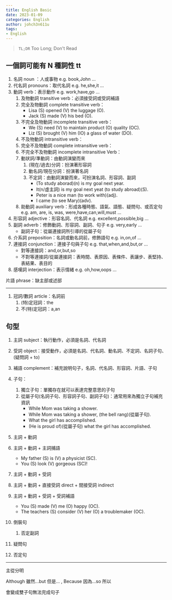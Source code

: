 ```yaml
---
title: English Basic
date: 2023-01-09
categories: English
author: johch3n611u
tags:
- English
---
```


> `TL;DR` Too Long; Don't Read

## 一個詞可能有 N 種詞性 tt

1. 名詞 noun ：人或事物 e.g. book,John ...
2. 代名詞 pronouns：取代名詞 e.g. he,she,it ...
3. 動詞 verb：表示動作 e.g. work,have,go ...
   1. 及物動詞 transitive verb：必須接受詞或受詞補語
   2. 完全及物動詞 complete transitive verb：
      * Lisa (S) opened (V) the luggage (O).
      * Jack (S) made (V) his bed (O).
   3. 不完全及物動詞 incomplete transitive verb：
      * We (S) need (V) to maintain product (O) quality (OC).
      * Liz (S) brought (V) him (IO) a glass of water (DO).
   2. 不及物動詞 intransitive verb：
   3. 完全不及物動詞 complete intransitive verb：
   4. 不完全不及物動詞 incomplete intransitive Verb：
   1. 動狀詞/準動詞：由動詞演變而來
      1. (現在/過去)分詞：扮演著形容詞
      3. 動名詞/現在分詞：扮演著名詞
      4. 不定詞：由動詞演變而來，可扮演名詞、形容詞、副詞
         * (To study aborad)(n) is my goal next year.
         * It(n/虛主詞) is my goal next yeat (to study abroad)(S).
         * Peter is a nice man (to work with)(adj).
         * I came (to see Mary)(adv).
   2. 助動詞 auxiliary verb：形成各種時態、語氣、語態、疑問句、或否定句 e.g. am, are, is, was, were,have,can,will,must ...
4. 形容詞 adjective：形容名詞、代名詞 e.g. excellent,possible,big ...
5. 副詞 adverb：修飾動詞、形容詞、副詞、句子 e.g. very,early ...
   * 副詞子句：從屬連接詞所引導的從屬子句
6. 介系詞 preposition：名詞或動名詞前，修飾語句 e.g. in,on,of ...
7. 連接詞 conjunction：連接子句與子句 e.g. that,when,and,but,or ...
   * 對等連接詞：and,or,but,so
   * 不對等連接詞/從屬連接詞：表時間、表原因、表條件、表讓步、表堅持、表結果、表目的
8. 感嘆詞 interjection：表示情緒 e.g. oh,how,oops ...

片語 phrase：缺主部或述部

---

1. 冠詞/數詞 article：名詞前
   1. (特)定冠詞：the
   2. 不(特)定冠詞：a,an

## 句型

1. 主詞 subject：執行動作，必須是名詞、代名詞
2. 受詞 object：接受動作，必須是名詞、代名詞、動名詞、不定詞、名詞子句、(疑問詞 + to)
3. 補語 complement：補充說明句子，名詞、代名詞、形容詞、片語、子句
4. 子句：
   1. 獨立子句：單獨存在就可以表達完整意思的子句
   2. 從屬子句(名詞子句、形容詞子句、副詞子句)：通常用來為獨立子句補充資訊
      * While Mom was taking a shower.
      * While Mom was taking a shower, (the bell rang)(從屬子句).
      * What the girl has accomplished.
      * (He is proud of)(從屬子句) what the girl has accomplished.

1. 主詞 + 動詞
2. 主詞 + 動詞 + 主詞捕語
   * My father (S) is (V) a physicist (SC).
   * You (S) look (V) gorgeous (SC)!
3. 主詞 + 動詞 + 受詞
4. 主詞 + 動詞 + 直接受詞 direct + 間接受詞 indirect
5. 主詞 + 動詞 + 受詞 + 受詞補語
   * You (S) made (V) me (O) happy (OC).
   * The teachers (S) consider (V) her (O) a troublemaker (OC).
6. 倒裝句
   1. 否定副詞
7. 疑問句
8. 否定句

---

主從分明

Although 雖然...but 但是... , Because 因為...so 所以

會變成雙子句無法完成句子
